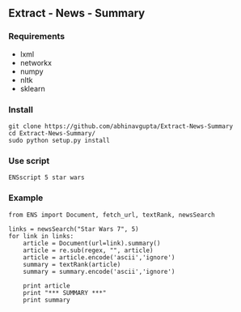 ## Extract - News - Summary

### Requirements

 - lxml
 - networkx
 - numpy
 - nltk
 - sklearn

### Install

    git clone https://github.com/abhinavgupta/Extract-News-Summary
    cd Extract-News-Summary/
    sudo python setup.py install

### Use script

    ENSscript 5 star wars

### Example

    from ENS import Document, fetch_url, textRank, newsSearch

    links = newsSearch("Star Wars 7", 5)
    for link in links:
        article = Document(url=link).summary()
        article = re.sub(regex, "", article)
        article = article.encode('ascii','ignore')
        summary = textRank(article)
        summary = summary.encode('ascii','ignore')

        print article
        print "*** SUMMARY ***"
        print summary
